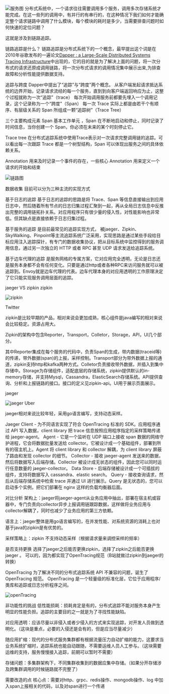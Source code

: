 
![服务图](https://github.com/nevermoressss/studygo/blob/master/pic/trace/1.png)
分布式系统中，一个请求往往需要调用多个服务，调用多次存储系统才能完成。在这一些列的调用中，有并行的有串行的，在这种情况下我们如何才能确定整个请求链路中调用了什么模块，每个模块的耗时是多少，当需要排查问题时如何快速的定位问题？


这就是涉及到链路追踪。

链路追踪是什么？
链路追踪是分布式系统下的一个概念，最早提出这个词是在2010年谷歌发布的一遍论文[Dapper : a Large-Scale Distributed Systems Tracing Infrastructure](https://static.googleusercontent.com/media/research.google.com/zh-CN//archive/papers/dapper-2010-1.pdf)中出现的，它的目的就是为了解决上面的问题，将一次分布式的请求还原成调用链路，将一次分布式请求的调用情况集中展示出来,为排查故障和分析性能提供数据支持。

追踪与跨度
Dapper中提出了“追踪”与“跨度”两个概念。
从客户端发起请求抵达系统的边界开始，记录请求流经的每一个服务，直到到向客户端返回响应为止，这整个过程就称为一次“追踪”（trace）
每次开始调用服务前都要先埋入一个调用记录，这个记录称为一个“跨度”（Span）
每一次 Trace 实际上都是由若干个有顺序、有层级关系的 Span 所组成一颗“追踪树”（Trace Tree）

三个主要构成元素
Span  基本工作单元 ，Span 在不断地启动和停止，同时记录了时间信息，当你创建一个 Span，你必须在未来的某个时刻停止它。

Trace tree  在分布式追踪系统中使用Trace表示对一次请求完整调用链的追踪。可以看出每一次跟踪 Trace 都是一个树型结构，Span 可以体现出服务之间的具体依赖关系。

Annotation  用来及时记录一个事件的存在，一些核心 Annotation 用来定义一个请求的开始和结束

![链路图](https://github.com/nevermoressss/studygo/blob/master/pic/trace/2.png)

数据收集
目前可以分为三种主流的实现方式

基于日志的追踪
基于日志的追踪的思路是将 Trace、Span 等信息直接输出到应用日志中，然后随着所有节点的日志归集过程汇聚到一起，再从全局日志信息中反推出完整的调用链拓扑关系。对应用程序只有很少量的侵入性，对性能影响也非常低。但其缺点是直接依赖于日志归集过程。

基于服务的追踪
是目前最常见的追踪实现方式， 被jaeger、Zipkin、SkyWalking、Pinpoint等主流追踪系统广泛采用，实现思路是通过某些手段给目标应用注入追踪探针，有专门的数据收集协议，把从目标系统中监控得到的服务调用信息，通过另一次独立的 HTTP 或者 RPC 甚至 UDP 请求发送给追踪系统。

基于边车代理的追踪
是服务网格的专属方案，它对应用完全透明，无论是日志还是服务本身都不会有任何变化。只要是通过http或者各种RPC来访问服务就可以被追踪到。Envoy就是边车代理的代表。边车代理本身的对应用透明的工作原理决定了它只能实现服务调用层面的追踪。



jaeger VS zipkin
zipkin

![zipkin](https://github.com/nevermoressss/studygo/blob/master/pic/trace/zipkin.png)

Twitter

zipkin是比较早期的产品，相对来说会更加成熟，核心组件是java编写的相对来说会比较稳定。资源占用大。

Zipkin的架构中包含Reporter，Transport，Colletor，Storage，API，UI几个部分。

其中Reporter集成在每个服务的代码中，负责Span的生成，带内数据(traceid等)的传递，带外数据(span)的上报，采样控制。Transport部分为带外数据上报的通道，zipkin支持http和kafka两种方式。Colletor负责接收带外数据，并插入到集中存储中。Storage为存储组件，适配底层的存储系统，zipkin提供默认的in-memory存储，并支持Mysql，Cassandra，ElasticSearch存储系统。API提供查询、分析和上报链路的接口。接口的定义见zipkin-api。UI用于展示页面展示。

jaeger

![jaeger](https://github.com/nevermoressss/studygo/blob/master/pic/trace/jaeger.png)
Uber

jaeger相对来说比较年轻，采用go语言编写，支持动态采样。

Jaeger Client - 为不同语言实现了符合 OpenTracing 标准的 SDK。应用程序通过 API 写入数据，client library 把 trace 信息按照应用程序指定的采样策略传递给 jaeger-agent。
Agent - 它是一个监听在 UDP 端口上接收 span 数据的网络守护进程，它会将数据批量发送给 collector。它被设计成一个基础组件，部署到所有的宿主机上。Agent 将 client library 和 collector 解耦，为 client library 屏蔽了路由和发现 collector 的细节。
Collector - 接收 jaeger-agent 发送来的数据，然后将数据写入后端存储。Collector 被设计成无状态的组件，因此您可以同时运行任意数量的 jaeger-collector。
Data Store - 后端存储被设计成一个可插拔的组件，支持将数据写入 cassandra、elastic search。
Query - 接收查询请求，然后从后端存储系统中检索 trace 并通过 UI 进行展示。Query 是无状态的，您可以启动多个实例，把它们部署在 nginx 这样的负载均衡器后面。

对比分析
架构上：jaeger将jaeger-agent从业务应用中抽出，部署在宿主机或容器中，专门负责向collector异步上报调用链跟踪数据，这样做将业务应用与collector解耦了，同时也减少了业务应用的第三方依赖。

语言上：jaeger整体是用go语言编写的，在并发性能、对系统资源的消耗上也对基于java的zipkin是有优势的。

采样策略上：zipkin 不支持动态采样（根据请求量来调控采样的频率）

是否支持更换
选择了jaeger之后能否更换zipkin，选择了zipkin之后能否更换jaeger 。 可以的，因为都实现了OpenTracing规范（B站就做过zipkin到jaeger的转换）

OpenTracing 为了解决不同的分布式追踪系统 API 不兼容的问题，诞生了 OpenTracing 规范。
OpenTracing  是一个轻量级的标准化层，它位于应用程序/类库和追踪或日志分析程序之间。

![openTracing](https://github.com/nevermoressss/studygo/blob/master/pic/trace/3.png)

非功能性的挑战
低性能损耗：损耗肯定是有的，分布式追踪不能对服务本身产生明显的性能负担。追踪的主要目的之一就是为了寻找性能缺陷。

对应用透明：应该尽量以非侵入或者少侵入的方式来实现追踪，对开发人员做到透明化。（这块是重点，必要的入侵还是会有的，但是应当尽量减少）

随应用扩缩：现代的分布式服务集群都有根据流量压力自动扩缩的能力，这要求当业务系统扩缩时，追踪系统也能自动跟随，不需要运维人员人工参与。（这块需要运维的支持，服务慢慢接入追踪，前期可以暂时不需要）

存储问题：多集群架构下，不同集群收集到的数据应集中存储。（如果分开存储涉及跨集群调用的时候链路就不完整了）

需要改造的点
核心点：需要对http、grpc、redis操作、mongodb操作、log 中加入span上报相关的代码，以及对span进行一个传递
